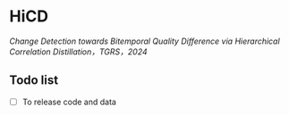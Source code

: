 # HiCD
 *Change Detection towards Bitemporal Quality Difference via Hierarchical Correlation Distillation，TGRS，2024*

##
## Todo list
- [ ] To release code and data



